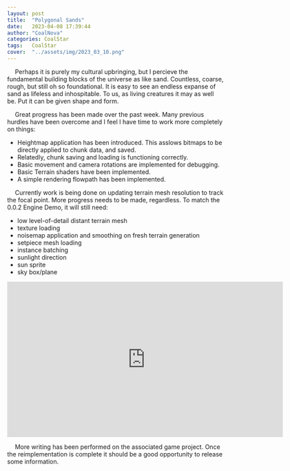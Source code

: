 ```yaml
---
layout: post
title:  "Polygonal Sands"
date:   2023-04-08 17:39:44
author: "CoalNova"
categories: CoalStar
tags:	CoalStar
cover:  "../assets/img/2023_03_10.png"
---
```


&emsp; Perhaps it is purely my cultural upbringing, but I percieve the fundamental building blocks of the universe as like sand. Countless, coarse, rough, but still oh so foundational. It is easy to see an endless expanse of sand as lifeless and inhospitable. To us, as living creatures it may as well be. Put it can be given shape and form.

&emsp; Great progress has been made over the past week. Many previous hurdles have been overcome and I feel I have time to work more completely on things:

 - Heightmap application has been introduced. This asslows bitmaps to be directly applied to chunk data, and saved. 
 - Relatedly, chunk saving and loading is functioning correctly. 
 - Basic movement and camera rotations are implemented for debugging. 
 - Basic Terrain shaders have been implemented.
 - A simple rendering flowpath has been implemented.

&emsp; Currently work is being done on updating terrain mesh resolution to track the focal point. More progress needs to be made, regardless. To match the 0.0.2 Engine Demo, it will still need: 

 - low level-of-detail distant terrain mesh
 - texture loading
 - noisemap application and smoothing on fresh terrain generation
 - setpiece mesh loading
 - instance batching
 - sunlight direction
 - sun sprite
 - sky box/plane

<iframe width="640" height="360" frameborder="0" src="https://mega.nz/embed/LpcQFYIK#xdfLG90TvJK43IOYzDFWJjxfBQhBDq0OZ_T-9vmV8Zk!1m" allowfullscreen ></iframe> 

 &emsp; More writing has been performed on the associated game project. Once the reimplementation is complete it should be a good opportunity to release some information.
